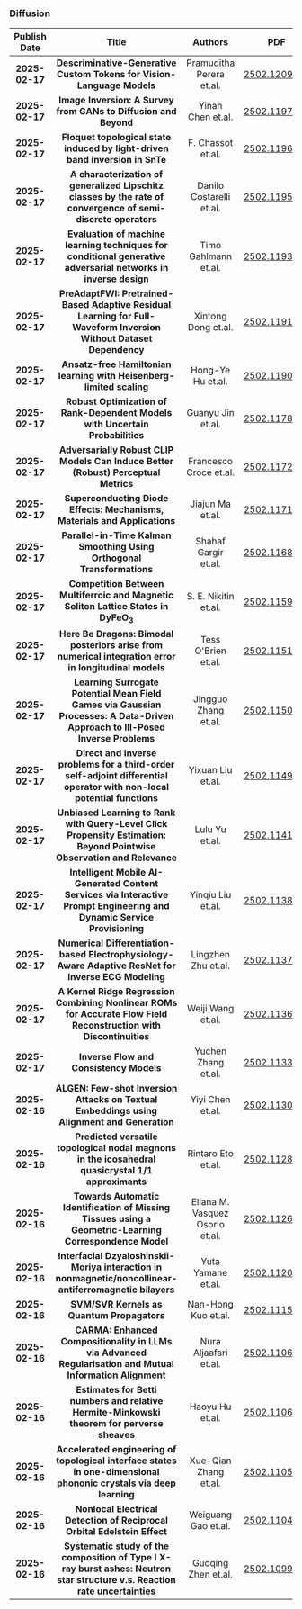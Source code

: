 
### Diffusion
|Publish Date|Title|Authors|PDF|Code|
| :---: | :---: | :---: | :---: | :---: |
|**2025-02-17**|**Descriminative-Generative Custom Tokens for Vision-Language Models**|Pramuditha Perera et.al.|[2502.12095v1](http://arxiv.org/abs/2502.12095v1)|null|
|**2025-02-17**|**Image Inversion: A Survey from GANs to Diffusion and Beyond**|Yinan Chen et.al.|[2502.11974v1](http://arxiv.org/abs/2502.11974v1)|null|
|**2025-02-17**|**Floquet topological state induced by light-driven band inversion in SnTe**|F. Chassot et.al.|[2502.11967v1](http://arxiv.org/abs/2502.11967v1)|null|
|**2025-02-17**|**A characterization of generalized Lipschitz classes by the rate of convergence of semi-discrete operators**|Danilo Costarelli et.al.|[2502.11952v1](http://arxiv.org/abs/2502.11952v1)|null|
|**2025-02-17**|**Evaluation of machine learning techniques for conditional generative adversarial networks in inverse design**|Timo Gahlmann et.al.|[2502.11934v1](http://arxiv.org/abs/2502.11934v1)|null|
|**2025-02-17**|**PreAdaptFWI: Pretrained-Based Adaptive Residual Learning for Full-Waveform Inversion Without Dataset Dependency**|Xintong Dong et.al.|[2502.11913v1](http://arxiv.org/abs/2502.11913v1)|null|
|**2025-02-17**|**Ansatz-free Hamiltonian learning with Heisenberg-limited scaling**|Hong-Ye Hu et.al.|[2502.11900v1](http://arxiv.org/abs/2502.11900v1)|null|
|**2025-02-17**|**Robust Optimization of Rank-Dependent Models with Uncertain Probabilities**|Guanyu Jin et.al.|[2502.11780v1](http://arxiv.org/abs/2502.11780v1)|null|
|**2025-02-17**|**Adversarially Robust CLIP Models Can Induce Better (Robust) Perceptual Metrics**|Francesco Croce et.al.|[2502.11725v1](http://arxiv.org/abs/2502.11725v1)|null|
|**2025-02-17**|**Superconducting Diode Effects: Mechanisms, Materials and Applications**|Jiajun Ma et.al.|[2502.11717v1](http://arxiv.org/abs/2502.11717v1)|null|
|**2025-02-17**|**Parallel-in-Time Kalman Smoothing Using Orthogonal Transformations**|Shahaf Gargir et.al.|[2502.11686v1](http://arxiv.org/abs/2502.11686v1)|null|
|**2025-02-17**|**Competition Between Multiferroic and Magnetic Soliton Lattice States in DyFeO$_3$**|S. E. Nikitin et.al.|[2502.11592v1](http://arxiv.org/abs/2502.11592v1)|null|
|**2025-02-17**|**Here Be Dragons: Bimodal posteriors arise from numerical integration error in longitudinal models**|Tess O'Brien et.al.|[2502.11510v1](http://arxiv.org/abs/2502.11510v1)|null|
|**2025-02-17**|**Learning Surrogate Potential Mean Field Games via Gaussian Processes: A Data-Driven Approach to Ill-Posed Inverse Problems**|Jingguo Zhang et.al.|[2502.11506v1](http://arxiv.org/abs/2502.11506v1)|null|
|**2025-02-17**|**Direct and inverse problems for a third-order self-adjoint differential operator with non-local potential functions**|Yixuan Liu et.al.|[2502.11498v1](http://arxiv.org/abs/2502.11498v1)|null|
|**2025-02-17**|**Unbiased Learning to Rank with Query-Level Click Propensity Estimation: Beyond Pointwise Observation and Relevance**|Lulu Yu et.al.|[2502.11414v1](http://arxiv.org/abs/2502.11414v1)|null|
|**2025-02-17**|**Intelligent Mobile AI-Generated Content Services via Interactive Prompt Engineering and Dynamic Service Provisioning**|Yinqiu Liu et.al.|[2502.11386v1](http://arxiv.org/abs/2502.11386v1)|null|
|**2025-02-17**|**Numerical Differentiation-based Electrophysiology-Aware Adaptive ResNet for Inverse ECG Modeling**|Lingzhen Zhu et.al.|[2502.11378v1](http://arxiv.org/abs/2502.11378v1)|null|
|**2025-02-17**|**A Kernel Ridge Regression Combining Nonlinear ROMs for Accurate Flow Field Reconstruction with Discontinuities**|Weiji Wang et.al.|[2502.11363v1](http://arxiv.org/abs/2502.11363v1)|null|
|**2025-02-17**|**Inverse Flow and Consistency Models**|Yuchen Zhang et.al.|[2502.11333v1](http://arxiv.org/abs/2502.11333v1)|null|
|**2025-02-16**|**ALGEN: Few-shot Inversion Attacks on Textual Embeddings using Alignment and Generation**|Yiyi Chen et.al.|[2502.11308v1](http://arxiv.org/abs/2502.11308v1)|null|
|**2025-02-16**|**Predicted versatile topological nodal magnons in the icosahedral quasicrystal 1/1 approximants**|Rintaro Eto et.al.|[2502.11286v1](http://arxiv.org/abs/2502.11286v1)|null|
|**2025-02-16**|**Towards Automatic Identification of Missing Tissues using a Geometric-Learning Correspondence Model**|Eliana M. Vasquez Osorio et.al.|[2502.11265v1](http://arxiv.org/abs/2502.11265v1)|null|
|**2025-02-16**|**Interfacial Dzyaloshinskii-Moriya interaction in nonmagnetic/noncollinear-antiferromagnetic bilayers**|Yuta Yamane et.al.|[2502.11207v1](http://arxiv.org/abs/2502.11207v1)|null|
|**2025-02-16**|**SVM/SVR Kernels as Quantum Propagators**|Nan-Hong Kuo et.al.|[2502.11153v1](http://arxiv.org/abs/2502.11153v1)|null|
|**2025-02-16**|**CARMA: Enhanced Compositionality in LLMs via Advanced Regularisation and Mutual Information Alignment**|Nura Aljaafari et.al.|[2502.11066v1](http://arxiv.org/abs/2502.11066v1)|null|
|**2025-02-16**|**Estimates for Betti numbers and relative Hermite-Minkowski theorem for perverse sheaves**|Haoyu Hu et.al.|[2502.11060v1](http://arxiv.org/abs/2502.11060v1)|null|
|**2025-02-16**|**Accelerated engineering of topological interface states in one-dimensional phononic crystals via deep learning**|Xue-Qian Zhang et.al.|[2502.11056v1](http://arxiv.org/abs/2502.11056v1)|null|
|**2025-02-16**|**Nonlocal Electrical Detection of Reciprocal Orbital Edelstein Effect**|Weiguang Gao et.al.|[2502.11040v1](http://arxiv.org/abs/2502.11040v1)|null|
|**2025-02-16**|**Systematic study of the composition of Type I X-ray burst ashes: Neutron star structure v.s. Reaction rate uncertainties**|Guoqing Zhen et.al.|[2502.10992v1](http://arxiv.org/abs/2502.10992v1)|null|
